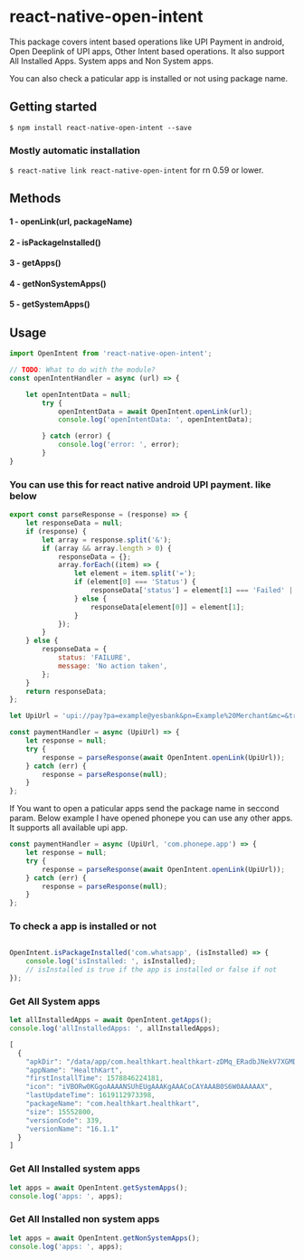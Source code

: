 # react-native-open-intent

This package covers intent based operations like UPI Payment in android, Open Deeplink of UPI apps, Other Intent based operations. It also support All Installed Apps. System apps and Non System apps. 

You can also check a paticular app is installed or not using package name.

## Getting started

`$ npm install react-native-open-intent --save`

### Mostly automatic installation

`$ react-native link react-native-open-intent` for rn 0.59 or  lower.

## Methods

#### 1 - openLink(url, packageName)
#### 2 - isPackageInstalled()
#### 3 - getApps()
#### 4 - getNonSystemApps()
#### 5 - getSystemApps()

## Usage
```javascript
import OpenIntent from 'react-native-open-intent';

// TODO: What to do with the module?
const openIntentHandler = async (url) => {

    let openIntentData = null;
        try {
            openIntentData = await OpenIntent.openLink(url);
            console.log('openIntentData: ', openIntentData);

        } catch (error) {
            console.log('error: ', error);
        }
}
```
### You can use this for react native android UPI payment. like below

```javascript
export const parseResponse = (response) => {
    let responseData = null;
    if (response) {
        let array = response.split('&');
        if (array && array.length > 0) {
            responseData = {};
            array.forEach((item) => {
                let element = item.split('=');
                if (element[0] === 'Status') {
                    responseData['status'] = element[1] === 'Failed' || element[1] === 'FAILURE' ? 'FAILURE' : element[1];
                } else {
                    responseData[element[0]] = element[1];
                }
            });
        }
    } else {
        responseData = {
            status: 'FAILURE',
            message: 'No action taken',
        };
    }
    return responseData;
};

let UpiUrl = 'upi://pay?pa=example@yesbank&pn=Example%20Merchant&mc=&tr=3156431614262946822&tn=Paying%20to%20adi&am=1000.0&mam=0&cu=INR&url=';

const paymentHandler = async (UpiUrl) => {
    let response = null;
    try {
        response = parseResponse(await OpenIntent.openLink(UpiUrl));
    } catch (err) {
        response = parseResponse(null);
    }
};
```


If You want to open a paticular apps send the package name in seccond param. Below example I have opened phonepe you can use any other apps. It supports all available upi app.

```javascript
const paymentHandler = async (UpiUrl, 'com.phonepe.app') => {
    let response = null;
    try {
        response = parseResponse(await OpenIntent.openLink(UpiUrl));
    } catch (err) {
        response = parseResponse(null);
    }
};
```

### To check a app is installed or not

```javascript

OpenIntent.isPackageInstalled('com.whatsapp', (isInstalled) => {
    console.log('isInstalled: ', isInstalled);
    // isInstalled is true if the app is installed or false if not
});

```

### Get All System apps

```javascript
let allInstalledApps = await OpenIntent.getApps();
console.log('allInstalledApps: ', allInstalledApps);

[
  {
    "apkDir": "/data/app/com.healthkart.healthkart-zDMq_ERadbJNekV7XGMDZQ==/base.apk",
    "appName": "HealthKart",
    "firstInstallTime": 1578846224181,
    "icon": "iVBORw0KGgoAAAANSUhEUgAAAKgAAACoCAYAAAB0S6W0AAAAAX",
    "lastUpdateTime": 1619112973398,
    "packageName": "com.healthkart.healthkart",
    "size": 15552800,
    "versionCode": 339,
    "versionName": "16.1.1"
  }
]
```

### Get All Installed system apps

```javascript
let apps = await OpenIntent.getSystemApps();
console.log('apps: ', apps);
```

### Get All Installed non system apps

```javascript
let apps = await OpenIntent.getNonSystemApps();
console.log('apps: ', apps);
```